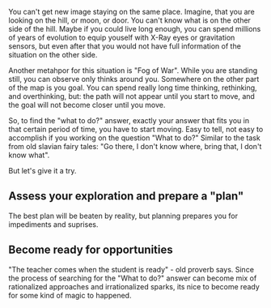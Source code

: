 You can't get new image staying on the same place. Imagine, that you are looking on the hill, or moon, or door. You can't know what is on the other side of the hill. Maybe if you could live long enough, you can spend millions of years of evolution to equip youself with X-Ray eyes or gravitation sensors, but even after that you would not have full information of the situation on the other side. 

Another metahpor for this situation is "Fog of War". While you are standing still, you can observe only thinks around you. Somewhere on the other part of the map is you goal. You can spend really long time thinking, rethinking, and overthinking, but: the path will not appear until you start to move, and the goal will not become closer until you move. 

So, to find the "what to do?" answer, exactly your answer that fits you in that certain period of time, you have to start moving. Easy to tell, not easy to accomplish if you working on the question "What to do?" Similar to the task from old slavian fairy tales: "Go there, I don't know where, bring that, I don't know what".

But let's give it a try. 

## Assess your exploration and prepare a "plan"
The best plan will be beaten by reality, but planning prepares you for impediments and suprises. 


## Become ready for opportunities
"The teacher comes when the student is ready" - old proverb says. Since the process of searching for the "What to do?" answer can become mix of rationalized approaches and irrationalized sparks, its nice to become ready for some kind of magic to happened. 